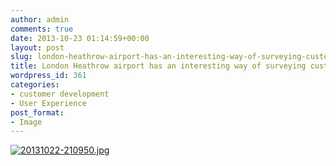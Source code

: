 ```yaml
---
author: admin
comments: true
date: 2013-10-23 01:14:59+00:00
layout: post
slug: london-heathrow-airport-has-an-interesting-way-of-surveying-customers
title: London Heathrow airport has an interesting way of surveying customers
wordpress_id: 361
categories:
- customer development
- User Experience
post_format:
- Image
---
```


[![20131022-210950.jpg](http://www.startupproductmanager.com/wp-content/uploads/2013/10/20131022-210950.jpg)](http://www.startupproductmanager.com/wp-content/uploads/2013/10/20131022-210950.jpg)
